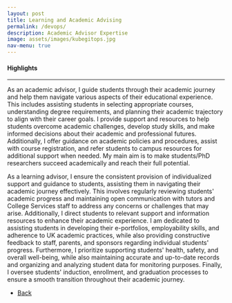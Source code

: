 ```yaml
---
layout: post
title: Learning and Academic Advising
permalink: /devops/
description: Academic Advisor Expertise 
image: assets/images/kubegitops.jpg
nav-menu: true
---
```

<h4>Highlights</h4>
<div class="table-wrapper">
  
</div>
<hr class="major" />  

As an academic advisor, I guide students through their academic journey and help them navigate various aspects of their educational experience. This includes assisting students in selecting appropriate courses, understanding degree requirements, and planning their academic trajectory to align with their career goals. I provide support and resources to help students overcome academic challenges, develop study skills, and make informed decisions about their academic and professional futures. Additionally, I offer guidance on academic policies and procedures, assist with course registration, and refer students to campus resources for additional support when needed. My main aim is to make students/PhD researchers succeed academically and reach their full potential.  

As a learning advisor, I ensure the consistent provision of individualized support and guidance to students, assisting them in navigating their academic journey effectively. This involves regularly reviewing students' academic progress and maintaining open communication with tutors and College Services staff to address any concerns or challenges that may arise. Additionally, I direct students to relevant support and information resources to enhance their academic experience. I am dedicated to assisting students in developing their e-portfolios, employability skills, and adherence to UK academic practices, while also providing constructive feedback to staff, parents, and sponsors regarding individual students' progress. Furthermore, I prioritize supporting students' health, safety, and overall well-being, while also maintaining accurate and up-to-date records and organizing and analyzing student data for monitoring purposes. Finally, I oversee students' induction, enrollment, and graduation processes to ensure a smooth transition throughout their academic journey.


<ul class="actions">
<li><a href="/" class="button next scrolly">Back</a></li>
</ul>
